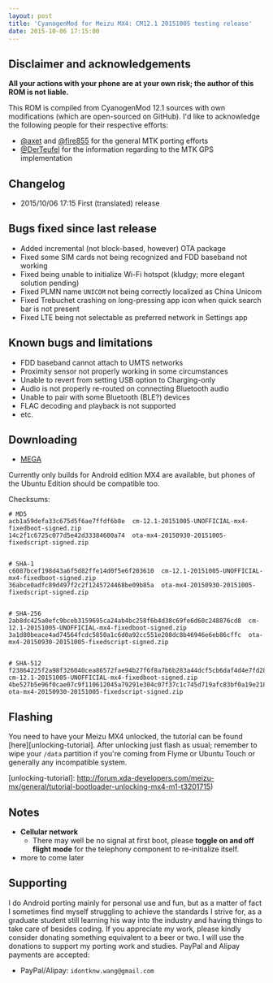 ```yaml
---
layout: post
title: 'CyanogenMod for Meizu MX4: CM12.1 20151005 testing release'
date: 2015-10-06 17:15:00
---
```



## Disclaimer and acknowledgements

**All your actions with your phone are at your own risk; the author of this
ROM is not liable.**

This ROM is compiled from CyanogenMod 12.1 sources with own modifications
(which are open-sourced on GitHub). I'd like to acknowledge the following
people for their respective efforts:

* [@axet](https://github.com/axet) and [@fire855](https://github.com/fire855) for the general MTK porting efforts
* [@DerTeufel](https://github.com/DerTeufel) for the information regarding to the MTK GPS implementation


## Changelog

* 2015/10/06 17:15 First (translated) release


## Bugs fixed since last release

* Added incremental (not block-based, however) OTA package
* Fixed some SIM cards not being recognized and FDD baseband not working
* Fixed being unable to initialize Wi-Fi hotspot (kludgy; more elegant solution pending)
* Fixed PLMN name `UNICOM` not being correctly localized as China Unicom
* Fixed Trebuchet crashing on long-pressing app icon when quick search bar is not present
* Fixed LTE being not selectable as preferred network in Settings app


## Known bugs and limitations

* FDD baseband cannot attach to UMTS networks
* Proximity sensor not properly working in some circumstances
* Unable to revert from setting USB option to Charging-only
* Audio is not properly re-routed on connecting Bluetooth audio
* Unable to pair with some Bluetooth (BLE?) devices
* FLAC decoding and playback is not supported
* etc.


## Downloading

* [MEGA][mega]

Currently only builds for Android edition MX4 are available, but phones of the
Ubuntu Edition should be compatible too.

[mega]: https://mega.nz/#!tQdwWZ7J!Ky7EBFHpW3g8-9asrse_rrU8Ht3wqe0kE-JdDJ_Zw_o


Checksums:

```
# MD5
acb1a59defa33c675d5f6ae7ffdf6b8e  cm-12.1-20151005-UNOFFICIAL-mx4-fixedboot-signed.zip
14c2f1c6725c077d5e42d33384600a74  ota-mx4-20150930-20151005-fixedscript-signed.zip


# SHA-1
c6087bcef198d43a6f5d82ffe14d0f5e6f203610  cm-12.1-20151005-UNOFFICIAL-mx4-fixedboot-signed.zip
36abce0adfc89d497f2c2f1245724468be09b85a  ota-mx4-20150930-20151005-fixedscript-signed.zip


# SHA-256
2ab8dc425a0efc9bceb3159695ca24ab4bc258f6b4d38c69fe6d60c248876cd8  cm-12.1-20151005-UNOFFICIAL-mx4-fixedboot-signed.zip
3a1d80beace4ad74564fcdc5850a1c6d0a92cc551e208dc8b46946e6eb86cffc  ota-mx4-20150930-20151005-fixedscript-signed.zip


# SHA-512
f23864225f2a98f326040cea86572fae94b27f6f8a7b6b283a44dcf5cb6daf4d4e7fd28fb80d249ab4ff9c35714ab54f72642afeead04f8c889f6a4bc5802840  cm-12.1-20151005-UNOFFICIAL-mx4-fixedboot-signed.zip
4be527b5e96f0cae07c9f110612045a79291e304c07f37c1c745d719afc83bf0a19e218b7bf36c67f0ad12791ebc3f754db309ecccd16b7a4355981dc9e800cd  ota-mx4-20150930-20151005-fixedscript-signed.zip
```


## Flashing

You need to have your Meizu MX4 unlocked, the tutorial can be found [here][unlocking-tutorial].
After unlocking just flash as usual; remember to wipe your `/data` partition if
you're coming from Flyme or Ubuntu Touch or generally any incompatible system.

[unlocking-tutorial]: http://forum.xda-developers.com/meizu-mx/general/tutorial-bootloader-unlocking-mx4-m1-t3201715)


## Notes

* **Cellular network**
    - There may well be no signal at first boot, please **toggle on and off flight mode** for the telephony component to re-initialize itself.
* more to come later


## Supporting

I do Android porting mainly for personal use and fun, but as a matter of fact
I sometimes find myself struggling to achieve the standards I strive for, as
a graduate student still learning his way into the industry and having things
to take care of besides coding. If you appreciate my work, please kindly
consider donating something equivalent to a beer or two. I will use the
donations to support my porting work and studies. PayPal and Alipay payments are
accepted:

* PayPal/Alipay: `idontknw.wang@gmail.com`


<!-- vim:set ai et ts=4 sw=4 sts=4 fenc=utf-8: -->
